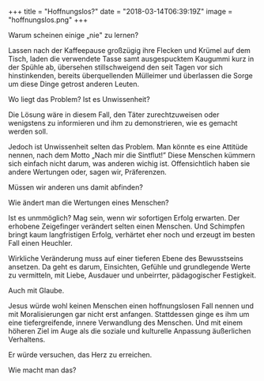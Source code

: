 +++
title = "Hoffnungslos?"
date = "2018-03-14T06:39:19Z"
image = "hoffnungslos.png"
+++

Warum scheinen einige „nie" zu lernen?

Lassen  nach der Kaffeepause großzügig ihre Flecken und Krümel auf dem Tisch, 
laden die verwendete Tasse samt ausgespucktem Kaugummi kurz in der Spühle ab, 
übersehen stillschweigend den seit Tagen vor sich hinstinkenden, bereits überquellenden 
Mülleimer und überlassen die Sorge um diese Dinge getrost anderen Leuten.

Wo liegt das Problem? Ist es Unwissenheit?

Die Lösung wäre in diesem Fall, den Täter zurechtzuweisen oder wenigstens zu informieren und 
ihm zu demonstrieren, wie es gemacht werden soll.

Jedoch ist Unwissenheit selten das Problem. Man könnte es eine Attitüde nennen, nach dem 
Motto „Nach mir die Sintflut!” Diese Menschen kümmern sich einfach nicht darum, was anderen 
wichig ist. Offensichtlich haben sie andere Wertungen oder, sagen wir, Präferenzen.

Müssen wir anderen uns damit abfinden? 

Wie ändert man die Wertungen eines Menschen?

Ist es unmmöglich? Mag sein, wenn wir sofortigen Erfolg erwarten. Der erhobene Zeigefinger verändert 
selten einen Menschen. Und Schimpfen bringt kaum langfristigen Erfolg, verhärtet 
eher noch und erzeugt im besten Fall einen Heuchler.

Wirkliche Veränderung muss auf einer tieferen Ebene des Bewusstseins ansetzen. 
Da geht es darum, Einsichten, Gefühle und grundlegende Werte zu vermitteln, 
mit Liebe, Ausdauer und unbeirrter, pädagogischer Festigkeit. 

Auch mit Glaube.

Jesus würde wohl keinen Menschen einen hoffnungslosen Fall nennen und mit 
Moralisierungen gar nicht erst anfangen. Stattdessen ginge es ihm um eine tiefergreifende, 
innere Verwandlung des Menschen. Und mit einem höheren Ziel im Auge als die soziale und 
kulturelle Anpassung äußerlichen Verhaltens.

Er würde versuchen, das Herz zu erreichen.

Wie macht man das?